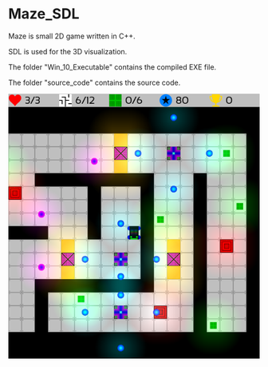 # Maze_SDL

Maze is small 2D game written in C++.

SDL is used for the 3D visualization.

The folder "Win_10_Executable" contains the compiled EXE file.

The folder "source_code" contains the source code.

![alt text](https://github.com/jkrn/Maze_SDL/blob/main/images/maze.png?raw=true)
